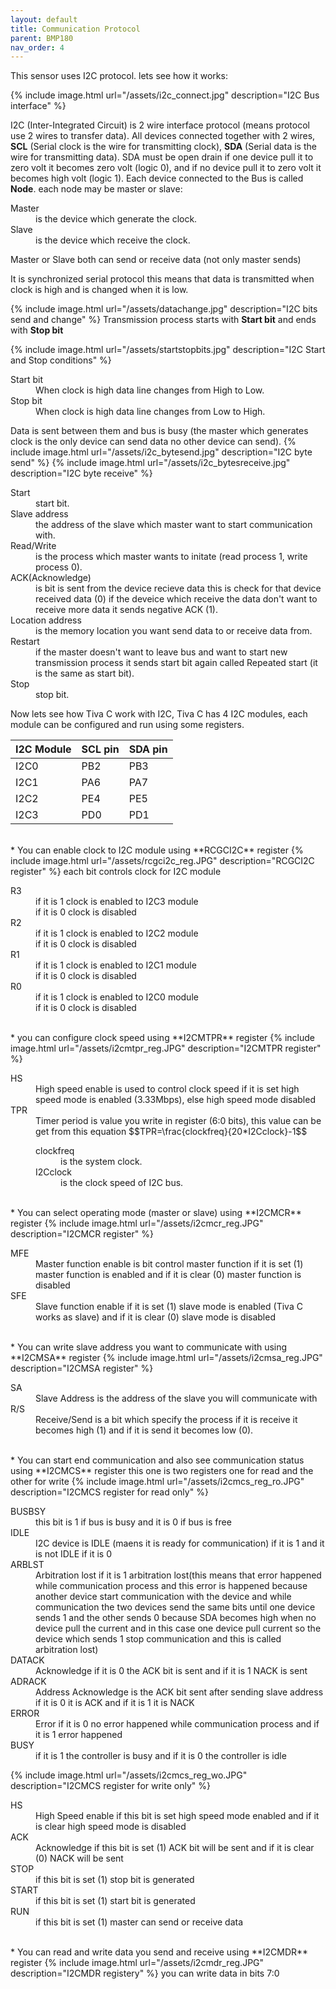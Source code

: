 ```yaml
---
layout: default
title: Communication Protocol
parent: BMP180
nav_order: 4
---
```


This sensor uses I2C protocol. lets see how it works:

{% include image.html url="/assets/i2c_connect.jpg" description="I2C Bus interface" %}

I2C (Inter-Integrated Circuit) is 2 wire interface protocol (means protocol use 2 wires to transfer data). All devices connected together with 2 wires, **SCL** (Serial clock is the wire for transmitting clock), **SDA** (Serial data is the wire for transmitting data). SDA must be open drain if one device pull it to zero volt it becomes zero volt (logic 0), and if no device pull it to zero volt it becomes high volt (logic 1).
Each device connected to the Bus is called **Node**. each node may be master or slave:
<dl>
	<dt>Master</dt>
	<dd>is the device which generate the clock.</dd>
	<dt>Slave</dt>
	<dd>is the device which receive the clock.</dd>
</dl>
Master or Slave both can send or receive data (not only master sends)

It is synchronized serial protocol this means that data is transmitted when clock is high and is changed when it is low.

{% include image.html url="/assets/datachange.jpg" description="I2C bits send and change" %}
Transmission process starts with **Start bit** and ends with **Stop bit**

{% include image.html url="/assets/startstopbits.jpg" description="I2C Start and Stop conditions" %}
<dl>
	<dt>Start bit</dt>
	<dd>When clock is high data line changes from High to Low.</dd>
	<dt>Stop bit</dt>
	<dd>When clock is high data line changes from Low to High.</dd>
</dl>
Data is sent between them and bus is busy (the master which generates clock is the only device can send data no other device can send).
{% include image.html url="/assets/i2c_bytesend.jpg" description="I2C byte send" %}
{% include image.html url="/assets/i2c_bytesreceive.jpg" description="I2C byte receive" %}

<dl>
	<dt>Start</dt>
	<dd>start bit.</dd>
	<dt>Slave address</dt>
	<dd>the address of the slave which master want to start communication with.</dd>
	<dt>Read/Write</dt>
	<dd>is the process which master wants to initate (read process 1, write process 0).</dd>
	<dt>ACK(Acknowledge)</dt>
	<dd>is bit is sent from the device recieve data this is check for that device received data (0) if the deveice which receive the data don't want to receive more data it sends negative ACK (1).</dd>
	<dt>Location address</dt>
	<dd>is the memory location you want send data to or receive data from.</dd>
	<dt>Restart</dt>
	<dd>if the master doesn't want to leave bus and want to start new transmission process it sends start bit again called Repeated start (it is the same as start bit).</dd>
	<dt>Stop</dt>
	<dd>stop bit.</dd>
</dl>


Now lets see how Tiva C work with I2C, Tiva C has 4 I2C modules, each module can be configured and run using some registers.

| I2C Module | SCL pin | SDA pin |
|:-----------|:--------|:--------|
| I2C0       | PB2     | PB3     |
| I2C1       | PA6     | PA7     |
| I2C2       | PE4     | PE5     |
| I2C3       | PD0     | PD1     |

<br>
* You can enable clock to I2C module using **RCGCI2C** register
{% include image.html url="/assets/rcgci2c_reg.JPG" description="RCGCI2C register" %}
each bit controls clock for I2C module

<dl>
	<dt>R3</dt>
	<dd>if it is 1 clock is enabled to I2C3 module<br>if it is 0 clock is disabled</dd>
	<dt>R2</dt>
	<dd>if it is 1 clock is enabled to I2C2 module<br>if it is 0 clock is disabled</dd>
	<dt>R1</dt>
	<dd>if it is 1 clock is enabled to I2C1 module<br>if it is 0 clock is disabled</dd>
	<dt>R0</dt>
	<dd>if it is 1 clock is enabled to I2C0 module<br>if it is 0 clock is disabled</dd>
</dl>

<br>
* you can configure clock speed using **I2CMTPR** register
{% include image.html url="/assets/i2cmtpr_reg.JPG" description="I2CMTPR register" %}

<dl>
	<dt>HS</dt>
	<dd>High speed enable is used to control clock speed if it is set high speed mode is enabled (3.33Mbps), else high speed mode disabled</dd>
	<dt>TPR</dt>
	<dd>Timer period is value you write in register (6:0 bits), this value can be get from this equation
		<span>$$TPR=\frac{clockfreq}{20*I2Cclock}-1$$</span>
		<dl>
			<dt>clockfreq</dt>
			<dd>is the system clock.</dd>
			<dt>I2Cclock</dt>
			<dd>is the clock speed of I2C bus.</dd>
		</dl>
	</dd>
</dl>

<br>
* You can select operating mode (master or slave) using **I2CMCR** register
{% include image.html url="/assets/i2cmcr_reg.JPG" description="I2CMCR register" %}

<dl>
	<dt>MFE</dt>
	<dd>Master function enable is bit control master function if it is set (1) master function is enabled and if it is clear (0) master function is disabled</dd>
	<dt>SFE</dt>
	<dd>Slave function enable if it is set (1) slave mode is enabled (Tiva C works as slave) and if it is clear (0) slave mode is disabled</dd>
</dl>


<br>
* You can write slave address you want to communicate with using **I2CMSA** register 
{% include image.html url="/assets/i2cmsa_reg.JPG" description="I2CMSA register" %}

<dl>
	<dt>SA</dt>
	<dd>Slave Address is the address of the slave you will communicate with</dd>
	<dt>R/S</dt>
	<dd>Receive/Send is a bit which specify the process if it is receive it becomes high (1) and if it is send it becomes low (0).</dd>
</dl>


<br>
* You can start end communication and also see communication status using **I2CMCS** register
this one is two registers one for read and the other for write
{% include image.html url="/assets/i2cmcs_reg_ro.JPG" description="I2CMCS register for read only" %}
<dl>
	<dt>BUSBSY</dt><dd>this bit is 1 if bus is busy and it is 0 if bus is free</dd>
	<dt>IDLE</dt><dd>I2C device is IDLE (maens it is ready for communication) if it is 1 and it is not IDLE if it is 0</dd>
	<dt>ARBLST</dt><dd>Arbitration lost if it is 1 arbitration lost(this means that error happened while communication process and this error is happened because another device start communication with the device and while communication the two devices send the same bits until one device sends 1 and the other sends 0 because SDA becomes high when no device pull the current and in this case one device pull current so the device which sends 1 stop communication and this is called arbitration lost)</dd>
	<dt>DATACK</dt><dd>Acknowledge if it is 0 the ACK bit is sent and if it is 1 NACK is sent</dd>
	<dt>ADRACK</dt><dd>Address Acknowledge is the ACK bit sent after sending slave address if it is 0 it is ACK and if it is 1 it is NACK</dd>
	<dt>ERROR</dt><dd>Error if it is 0 no error happened while communication process and if it is 1 error happened</dd>
	<dt>BUSY</dt><dd>if it is 1 the controller is busy and if it is 0 the controller is idle</dd>

</dl>
{% include image.html url="/assets/i2cmcs_reg_wo.JPG" description="I2CMCS register for write only" %}
<dl>
	<dt>HS</dt><dd>High Speed enable if this bit is set high speed mode enabled and if it is clear high speed mode is disabled</dd>
	<dt>ACK</dt><dd>Acknowledge if this bit is set (1) ACK bit will be sent and if it is clear (0) NACK will be sent</dd>
	<dt>STOP</dt><dd>if this bit is set (1) stop bit is generated</dd>
	<dt>START</dt><dd>if this bit is set (1) start bit is generated</dd>
	<dt>RUN</dt><dd>if this bit is set (1) master can send or receive data</dd>
</dl>

<br>
* You can read and write data you send and receive using **I2CMDR** register
{% include image.html url="/assets/i2cmdr_reg.JPG" description="I2CMDR registery" %}
you can write data in bits 7:0




<script type="text/javascript" async
  src="https://cdnjs.cloudflare.com/ajax/libs/mathjax/2.7.5/MathJax.js?config=TeX-MML-AM_CHTML">
</script>